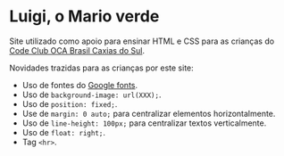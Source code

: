 # Luigi, o Mario verde

Site utilizado como apoio para ensinar HTML e CSS para as crianças do [Code Club OCA Brasil Caxias do Sul](https://www.facebook.com/codeclubocacaxias/).

Novidades trazidas para as crianças por este site:

* Uso de fontes do [Google fonts](https://fonts.google.com/).
* Uso de ```background-image: url(XXX);```.
* Uso de ```position: fixed;```.
* Use de ```margin: 0 auto;``` para centralizar elementos horizontalmente.
* Uso de ```line-height: 100px;``` para centralizar textos verticalmente.
* Uso de ```float: right;```.
* Tag ```<hr>```.